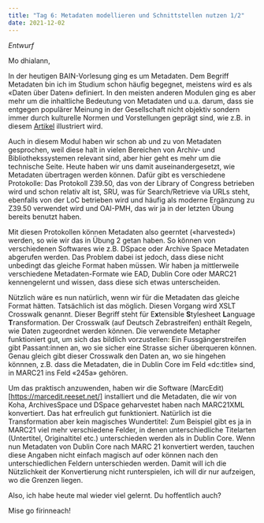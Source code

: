 ```yaml
---
title: "Tag 6: Metadaten modellieren und Schnittstellen nutzen 1/2"
date: 2021-12-02
---
```


*Entwurf*

Mo dhialann,

In der heutigen BAIN-Vorlesung ging es um Metadaten. Dem Begriff Metadaten bin ich im Studium schon häufig begegnet, meistens wird es als «Daten über Daten» definiert. In den meisten anderen Modulen ging es aber mehr um die inhaltliche Bedeutung von Metadaten und u.a. darum, dass sie entgegen populärer Meinung in der Gesellschaft nicht objektiv sondern immer durch kulturelle Normen und Vorstellungen geprägt sind, wie z.B. in diesem [Artikel](https://ebookcentral-proquest-com.ezproxy.fhgr.ch/lib/fh-ostschweiz/reader.action?docID=4644424&ppg=47) illustriert wird.

Auch in diesem Modul haben wir schon ab und zu von Metadaten gesprochen, weil diese halt in vielen Bereichen von Archiv- und Bibliothekssystemen relevant sind, aber hier geht es mehr um die technische Seite. Heute haben wir uns damit auseinandergesetzt, wie Metadaten übertragen werden können. Dafür gibt es verschiedene Protokolle: Das Protokoll Z39.50, das von der Library of Congress betrieben wird und schon relativ alt ist, SRU, was für Search/Retrieve via URLs steht, ebenfalls von der LoC betrieben wird und häufig als moderne Ergänzung zu Z39.50 verwendet wird und OAI-PMH, das wir ja in der letzten Übung bereits benutzt haben.

Mit diesen Protokollen können Metadaten also geerntet («harvested») werden, so wie wir das in Übung 2 getan haben. So können von verschiedenen Softwares wie z.B. DSpace oder Archive Space Metadaten abgerufen werden. Das Problem dabei ist jedoch, dass diese nicht unbedingt das gleiche Format haben müssen. Wir haben ja mittlerweile verschiedene Metadaten-Formate wie EAD, Dublin Core oder MARC21 kennengelernt und wissen, dass diese sich etwas unterscheiden. 

Nützlich wäre es nun natürlich, wenn wir für die Metadaten das gleiche Format hätten. Tatsächlich ist das möglich. Diesen Vorgang wird XSLT Crosswalk genannt. Dieser Begriff steht für E**x**tensible **S**tylesheet **L**anguage **T**ransformation. Der Crosswalk (auf Deutsch Zebrastreifen) enthält Regeln, wie Daten zugeordnet werden können. Die verwendete Metapher funktioniert gut, um sich das bildlich vorzustellen: Ein Fussgängerstreifen gibt Passant:innen an, wo sie sicher eine Strasse sicher überqueren können. Genau gleich gibt dieser Crosswalk den Daten an, wo sie hingehen könnnen, z.B. dass die Metadaten, die in Dublin Core im Feld «dc:title» sind, in MARC21 ins Feld «245a» gehören.

Um das praktisch anzuwenden, haben wir die Software (MarcEdit)[https://marcedit.reeset.net/] installiert und die Metadaten, die wir von Koha, ArchivesSpace und DSpace geharvestet haben nach MARC21XML konvertiert. Das hat erfreulich gut funktioniert. Natürlich ist die Transformation aber kein magisches Wundertitel: Zum Beispiel gibt es ja in MARC21 viel mehr verschiedene Felder, in denen unterschiedliche Titelarten (Untertitel, Originaltitel etc.) unterschieden werden als in Dublin Core. Wenn nun Metadaten von Dublin Core nach MARC 21 konvertiert werden, tauchen diese Angaben nicht einfach magisch auf oder können nach den unterschiedlichen Feldern unterschieden werden. Damit will ich die Nützlichkeit der Konvertierung nicht runterspielen, ich will dir nur aufzeigen, wo die Grenzen liegen.

Also, ich habe heute mal wieder viel gelernt. Du hoffentlich auch?

Mise go fírinneach!

